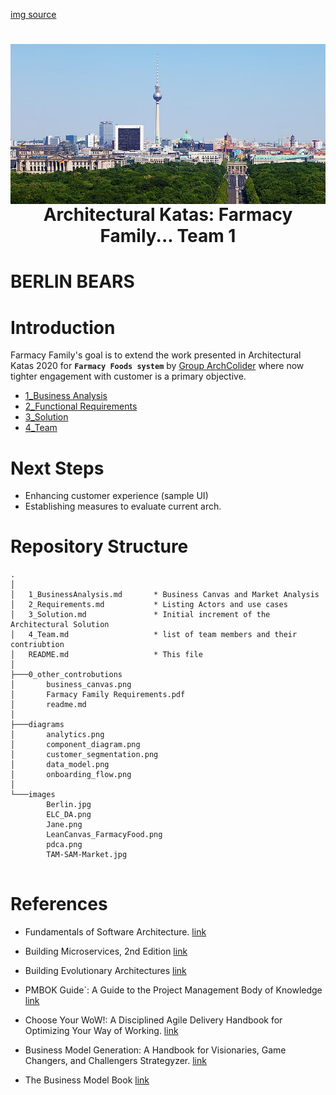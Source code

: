 [img source](https://commons.wikimedia.org/wiki/File:Cityscape_Berlin.jpg)
<h1> <img src="images/Berlin.jpg"
  width="800"
  height="256"
  style="float:left;">
</h1>
<center><h1>Architectural Katas: Farmacy Family... Team 1</h1></center>

#  **BERLIN** BEARS
# Introduction
Farmacy Family's goal is to extend the work presented in Architectural Katas 2020 for **`Farmacy Foods system`** by [Group ArchColider](https://github.com/ldynia/archcolider) where now tighter engagement with customer is a primary objective. 

- [1_Business Analysis](1_BusinessAnalysis.md)
- [2_Functional Requirements](2_Requirements.md)
- [3_Solution](3_Solution.md) 
- [4_Team](4_Team.md)

# Next Steps

- Enhancing customer experience (sample UI)
- Establishing measures to evaluate current arch.
# Repository Structure

```
.
│   
│   1_BusinessAnalysis.md       * Business Canvas and Market Analysis
│   2_Requirements.md           * Listing Actors and use cases
│   3_Solution.md               * Initial increment of the Architectural Solution 
│   4_Team.md                   * list of team members and their contriubtion
│   README.md                   * This file
│
├───0_other_controbutions
│       business_canvas.png
│       Farmacy Family Requirements.pdf
│       readme.md
│
├───diagrams
│       analytics.png
│       component_diagram.png
│       customer_segmentation.png
│       data_model.png
│       onboarding_flow.png
│
└───images
        Berlin.jpg
        ELC_DA.png
        Jane.png
        LeanCanvas_FarmacyFood.png
        pdca.png
        TAM-SAM-Market.jpg


```

# References
- Fundamentals of Software Architecture. [link](https://learning.oreilly.com/library/view/fundamentals-of-software/9781492043447/)

- Building Microservices, 2nd Edition [link](https://www.amazon.de/Building-Microservices-Designing-Fine-Grained-Systems/dp/1492034029)

- Building Evolutionary Architectures [link](https://www.oreilly.com/library/view/building-evolutionary-architectures/9781491986356/)

- PMBOK Guide`: A Guide to the Project Management Body of Knowledge [link](https://www.amazon.de/-/en/Project-Management-Institute/dp/1628251840)

- Choose Your WoW!: A Disciplined Agile Delivery Handbook for Optimizing Your Way of Working. [link](https://www.amazon.de/-/en/Scott-Ambler/dp/1790447844) 

- Business Model Generation: A Handbook for Visionaries, Game Changers, and Challengers Strategyzer. [link](https://www.amazon.de/-/en/Alexander-Osterwalder/dp/0470876417)

- The Business Model Book [link](https://www.amazon.com/Business-Model-Book-Design-business/dp/1292135700)

  
